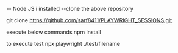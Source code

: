 -- Node JS i installed
--clone the above repository

git clone https://github.com/sarf8411/PLAYWRIGHT_SESSIONS.git

execute below commands
npm install

to execute test
npx playwright ./test/filename
